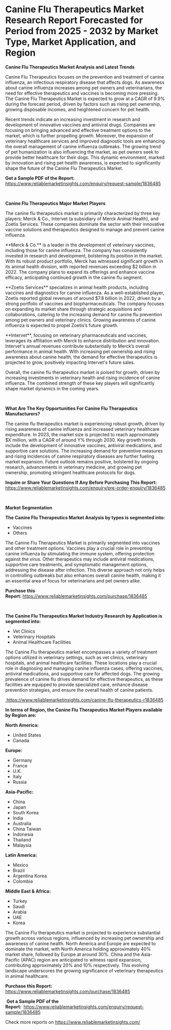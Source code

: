 <p><h1>Canine Flu Therapeutics Market Research Report Forecasted for Period from 2025 -  2032 by Market Type, Market Application, and Region</h1></p><p><strong>Canine Flu Therapeutics Market Analysis and Latest Trends</strong></p>
<p><p>Canine Flu Therapeutics focuses on the prevention and treatment of canine influenza, an infectious respiratory disease that affects dogs. As awareness about canine influenza increases among pet owners and veterinarians, the need for effective therapeutics and vaccines is becoming more pressing. The Canine Flu Therapeutics Market is expected to grow at a CAGR of 9.9% during the forecast period, driven by factors such as rising pet ownership, growing disposable incomes, and heightened concern for pet health.</p><p>Recent trends indicate an increasing investment in research and development of innovative vaccines and antiviral drugs. Companies are focusing on bringing advanced and effective treatment options to the market, which is further propelling growth. Moreover, the expansion of veterinary healthcare services and improved diagnostic tools are enhancing the overall management of canine influenza outbreaks. The growing trend of pet humanization is also influencing the market, as pet owners seek to provide better healthcare for their dogs. This dynamic environment, marked by innovation and rising pet health awareness, is expected to significantly shape the future of the Canine Flu Therapeutics Market.</p></p>
<p><strong>Get a Sample PDF of the Report:&nbsp;</strong> <a href="https://www.reliablemarketinsights.com/enquiry/request-sample/1836485?utm_campaign=3164&utm_medium=2&utm_source=Github&utm_content=ia&utm_term=26032025&utm_id=canine-flu-therapeutics">https://www.reliablemarketinsights.com/enquiry/request-sample/1836485</a></p>
<p>&nbsp;</p>
<p><strong>Canine Flu Therapeutics Major Market Players</strong></p>
<p><p>The canine flu therapeutics market is primarily characterized by three key players: Merck & Co., Intervet (a subsidiary of Merck Animal Health), and Zoetis Services. These companies dominate the sector with their innovative vaccine solutions and therapeutics designed to manage and prevent canine influenza.</p><p>**Merck & Co.** is a leader in the development of veterinary vaccines, including those for canine influenza. The company has consistently invested in research and development, bolstering its position in the market. With its robust product portfolio, Merck has witnessed significant growth in its animal health division, with reported revenues exceeding $2 billion in 2022. The company plans to expand its offerings and enhance vaccine efficacy, anticipating continued growth in the canine flu segment.</p><p>**Zoetis Services** specializes in animal health products, including vaccines and diagnostics for canine influenza. As a well-established player, Zoetis reported global revenues of around $7.8 billion in 2022, driven by a strong portfolio of vaccines and biopharmaceuticals. The company focuses on expanding its market share through strategic acquisitions and collaborations, catering to the increasing demand for canine flu prevention among pet owners and veterinary clinics. Growing awareness of canine influenza is expected to propel Zoetis’s future growth.</p><p>**Intervet**, focusing on veterinary pharmaceuticals and vaccines, leverages its affiliation with Merck to enhance distribution and innovation. Intervet's annual revenues contribute substantially to Merck’s overall performance in animal health. With increasing pet ownership and rising awareness about canine health, the demand for effective therapeutics is projected to grow, positively impacting Intervet's future sales.</p><p>Overall, the canine flu therapeutics market is poised for growth, driven by increasing investments in veterinary health and rising incidence of canine influenza. The combined strength of these key players will significantly shape market dynamics in the coming years.</p></p>
<p>&nbsp;</p>
<p><strong>What Are The Key Opportunities For Canine Flu Therapeutics Manufacturers?</strong></p>
<p><p>The canine flu therapeutics market is experiencing robust growth, driven by rising awareness of canine influenza and increased veterinary healthcare expenditure. In 2023, the market size is projected to reach approximately $X million, with a CAGR of around Y% through 2030. Key growth trends include the development of innovative vaccines, antiviral medications, and supportive care solutions. The increasing demand for preventive measures and rising incidences of canine respiratory diseases are further fueling market expansion. Future outlook remains positive, bolstered by ongoing research, advancements in veterinary medicine, and growing pet ownership, promoting stringent healthcare protocols for dogs.</p></p>
<p><strong>Inquire or Share Your Questions If Any Before Purchasing This Report:</strong> <a href="https://www.reliablemarketinsights.com/enquiry/pre-order-enquiry/1836485?utm_campaign=3164&utm_medium=2&utm_source=Github&utm_content=ia&utm_term=26032025&utm_id=canine-flu-therapeutics">https://www.reliablemarketinsights.com/enquiry/pre-order-enquiry/1836485</a></p>
<p>&nbsp;</p>
<p><strong>Market Segmentation</strong></p>
<p><strong>The Canine Flu Therapeutics Market Analysis by types is segmented into:</strong></p>
<p><ul><li>Vaccines</li><li>Others</li></ul></p>
<p><p>The Canine Flu Therapeutics Market is primarily segmented into vaccines and other treatment options. Vaccines play a crucial role in preventing canine influenza by stimulating the immune system, offering protection against the virus. Other therapeutics may include antiviral medications, supportive care treatments, and symptomatic management options, addressing the disease after infection. This diverse approach not only helps in controlling outbreaks but also enhances overall canine health, making it an essential area of focus for veterinarians and pet owners alike.</p></p>
<p><strong>Purchase this Report:&nbsp;</strong><a href="https://www.reliablemarketinsights.com/purchase/1836485?utm_campaign=3164&utm_medium=2&utm_source=Github&utm_content=ia&utm_term=26032025&utm_id=canine-flu-therapeutics">https://www.reliablemarketinsights.com/purchase/1836485</a></p>
<p>&nbsp;</p>
<p><strong>The Canine Flu Therapeutics Market Industry Research by Application is segmented into:</strong></p>
<p><ul><li>Vet Clinics</li><li>Veterinary Hospitals</li><li>Animal Healthcare Facilities</li></ul></p>
<p><p>The Canine Flu therapeutics market encompasses a variety of treatment options utilized in veterinary settings, such as vet clinics, veterinary hospitals, and animal healthcare facilities. These locations play a crucial role in diagnosing and managing canine influenza cases, offering vaccines, antiviral medications, and supportive care for affected dogs. The growing prevalence of canine flu drives demand for effective therapeutics, as these facilities are equipped to provide specialized care, enhance disease prevention strategies, and ensure the overall health of canine patients.</p></p>
<p><a href="https://www.reliablemarketinsights.com/canine-flu-therapeutics-r1836485?utm_campaign=3164&utm_medium=2&utm_source=Github&utm_content=ia&utm_term=26032025&utm_id=canine-flu-therapeutics">&nbsp;https://www.reliablemarketinsights.com/canine-flu-therapeutics-r1836485</a></p>
<p><strong>In terms of Region, the Canine Flu Therapeutics Market Players available by Region are:</strong></p>
<p>
    <p> <strong> North America: </strong>
        <ul>
            <li>United States</li>
            <li>Canada</li>
        </ul>
        </p> 
    <p> <strong> Europe: </strong>
        <ul>
            <li>Germany</li>
            <li>France</li>
            <li>U.K.</li>
            <li>Italy</li>
            <li>Russia</li>
        </ul>
        </p> 
    <p> <strong> Asia-Pacific: </strong>
        <ul>
            <li>China</li>
            <li>Japan</li>
            <li>South Korea</li>
            <li>India</li>
            <li>Australia</li>
            <li>China Taiwan</li>
            <li>Indonesia</li>
            <li>Thailand</li>
            <li>Malaysia</li>
        </ul>
        </p> 
    <p> <strong> Latin America: </strong>
        <ul>
            <li>Mexico</li>
            <li>Brazil</li>
            <li>Argentina Korea</li>
            <li>Colombia</li>
        </ul>
        </p> 
    <p> <strong> Middle East & Africa: </strong>
        <ul>
            <li>Turkey</li>
            <li>Saudi</li>
            <li>Arabia</li>
            <li>UAE</li>
            <li>Korea</li>
        </ul>
    </p>
    </p>
<p><p>The Canine Flu therapeutics market is projected to experience substantial growth across various regions, influenced by increasing pet ownership and awareness of canine health. North America and Europe are expected to dominate the market, with North America holding approximately 40% market share, followed by Europe at around 30%. China and the Asia-Pacific (APAC) region are anticipated to witness rapid expansion, contributing approximately 20% and 10% respectively. This evolving landscape underscores the growing significance of veterinary therapeutics in animal healthcare.</p></p>
<p><strong>Purchase this Report: </strong><a href="https://www.reliablemarketinsights.com/purchase/1836485?utm_campaign=3164&utm_medium=2&utm_source=Github&utm_content=ia&utm_term=26032025&utm_id=canine-flu-therapeutics">https://www.reliablemarketinsights.com/purchase/1836485</a></p>
<p>&nbsp;<strong>Get a Sample PDF of the Report:&nbsp;&nbsp;</strong><a href="https://www.reliablemarketinsights.com/enquiry/request-sample/1836485?utm_campaign=3164&utm_medium=2&utm_source=Github&utm_content=ia&utm_term=26032025&utm_id=canine-flu-therapeutics">https://www.reliablemarketinsights.com/enquiry/request-sample/1836485</a></p>
<p><strong></strong></p>
<p>Check more reports on <a href="https://www.reliablemarketinsights.com/?utm_campaign=3164&utm_medium=2&utm_source=Github&utm_content=ia&utm_term=26032025&utm_id=canine-flu-therapeutics">https://www.reliablemarketinsights.com/</a></p>